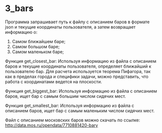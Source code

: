 # 3_bars

Программа запрашивает путь к файлу с описанием баров в формате json и текущие координаты пользователя, а затем возвращает информацию о:
1) Самом ближайшем баре;
2) Самом большом баре;
3) Самом маленьком баре;

Функция get_closest_bar:
Используя информацию из файла с описанием баров и текущие координаты пользователя, определяет ближайший к пользователю бар. Для расчета используется теорема Пифагора, так как в пределах города и специфики задачи, можно представить, что работа с координатами ведется на плоскости.

Функция get_biggest_bar:
Используя информацию из файла с описанием баров, ищет бар с самым большим числом сидячих мест.

Функция get_smallest_bar:
Используя информацию из файла с описанием баров, ищет бар с самым маленьким числом сидячих мест.

Файл с описанием московских баров можно скачать по ссылке: http://data.mos.ru/opendata/7710881420-bary
